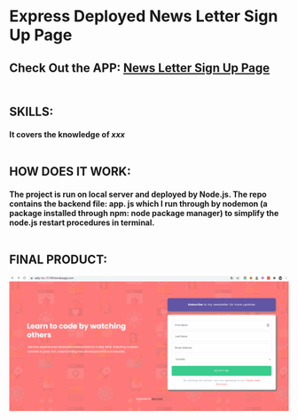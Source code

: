 # Express Deployed News Letter Sign Up Page<br/>

## Check Out the APP: [News Letter Sign Up Page](https://salty-tor-31149.herokuapp.com/)<br/><br/>

## SKILLS:
#### It covers the knowledge of **_xxx_**<br/><br/>

## HOW DOES IT WORK:
#### The project is run on local server and deployed by Node.js.  The repo contains the backend file: app. js which I run through by nodemon (a package installed through npm: node package manager) to simplify the node.js restart procedures in terminal.<br/><br/> 

## FINAL PRODUCT: <br/>

![Farmers Market Finder Demo](gif/NewsLetter.gif)
